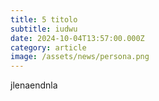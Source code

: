 ```yaml
---
title: 5 titolo
subtitle: iudwu
date: 2024-10-04T13:57:00.000Z
category: article
image: /assets/news/persona.png
---
```

jlenaendnla
